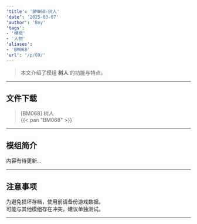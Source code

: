```yaml
---
'title': 'BM068-树人'
'date': '2025-03-07'
'author': 'Bny'
'tags':
- '模组'
- '人物'
'aliases':
- 'BM068'
'url': '/p/69/'
---
```


> 本文介绍了模组 **树人** 的功能与特点。

---

## 文件下载

> [BM068] 树人  
{{< pan "BM068" >}}  

---

## 模组简介

>  
内容有待更新...  

---

## 注意事项

>  
为避免损坏存档，使用前请备份游戏数据。  
可能与其他模组存在冲突，建议单独测试。  

---

